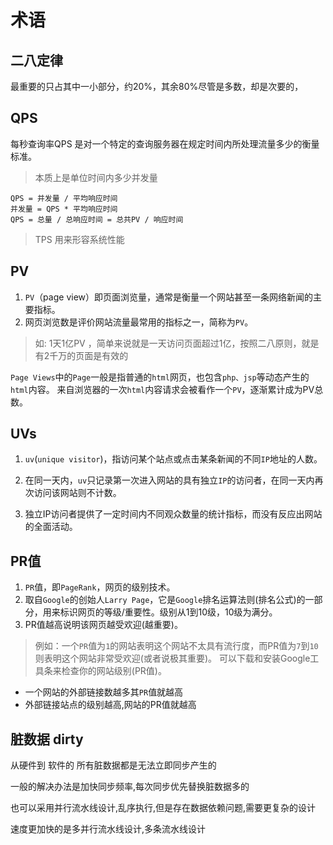 # 术语

## 二八定律
  
  最重要的只占其中一小部分，约20%，其余80%尽管是多数，却是次要的，

## QPS

  每秒查询率QPS
  是对一个特定的查询服务器在规定时间内所处理流量多少的衡量标准。
  > 本质上是单位时间内多少并发量

    QPS = 并发量 / 平均响应时间
    并发量 = QPS * 平均响应时间
    QPS = 总量 / 总响应时间 = 总共PV / 响应时间

  > TPS 用来形容系统性能

## PV

 1. `PV`（page view）即页面浏览量，通常是衡量一个网站甚至一条网络新闻的主要指标。
 2. 网页浏览数是评价网站流量最常用的指标之一，简称为`PV`。

 > 如: 1天1亿PV ，简单来说就是一天访问页面超过1亿，按照二八原则，就是有2千万的页面是有效的

 `Page Views`中的`Page`一般是指普通的`html`网页，也包含`php、jsp`等动态产生的`html`内容。
 来自浏览器的一次`html`内容请求会被看作一个`PV`，逐渐累计成为PV总数。

## UVs

 1. `uv`(`unique visitor`)，指访问某个站点或点击某条新闻的不同`IP`地址的人数。

 2. 在同一天内，`uv`只记录第一次进入网站的具有独立`IP`的访问者，在同一天内再次访问该网站则不计数。
 3. 独立IP访问者提供了一定时间内不同观众数量的统计指标，而没有反应出网站的全面活动。

## PR值

 1. `PR`值，即`PageRank`，网页的级别技术。
 2. 取自`Google`的创始人`Larry Page`，它是`Google`排名运算法则(排名公式)的一部分，用来标识网页的等级/重要性。级别从1到10级，10级为满分。
 3. PR值越高说明该网页越受欢迎(越重要)。

 > 例如：一个`PR`值为`1`的网站表明这个网站不太具有流行度，而PR值为`7`到`10`则表明这个网站非常受欢迎(或者说极其重要)。
 > 可以下载和安装Google工具条来检查你的网站级别(PR值)。

 - 一个网站的外部链接数越多其`PR`值就越高
 - 外部链接站点的级别越高,网站的PR值就越高

## 脏数据 dirty

从硬件到 软件的 所有脏数据都是无法立即同步产生的

一般的解决办法是加快同步频率,每次同步优先替换脏数据多的

也可以采用并行流水线设计,乱序执行,但是存在数据依赖问题,需要更复杂的设计

速度更加快的是多并行流水线设计,多条流水线设计